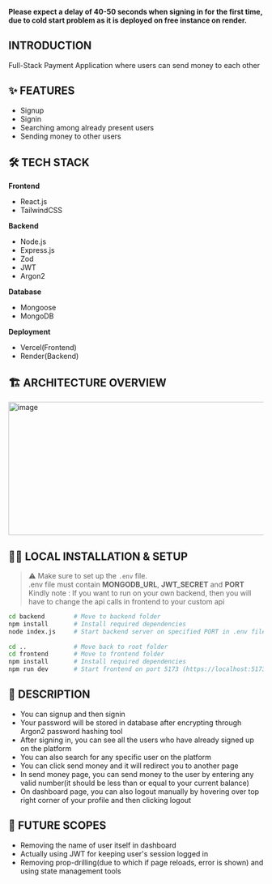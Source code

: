 **Please expect a delay of 40-50 seconds when signing in for the first time, due to cold start problem as it is deployed on free instance on render.**

## INTRODUCTION
Full-Stack Payment Application where users can send money to each other

## ✨ FEATURES
* Signup
* Signin
* Searching among already present users
* Sending money to other users


## 🛠 TECH STACK
**Frontend**
- React.js
- TailwindCSS

**Backend**
- Node.js
- Express.js
- Zod
- JWT
- Argon2

**Database**
- Mongoose
- MongoDB

**Deployment**
- Vercel(Frontend)
- Render(Backend)


## 🏗️ ARCHITECTURE OVERVIEW
<img width="831" height="263" alt="image" src="https://github.com/user-attachments/assets/3b565a2b-5b69-4065-9146-02b8cd884e0b" />



## 🧑‍💻 LOCAL INSTALLATION & SETUP
> ⚠️ Make sure to set up the `.env` file.  
> .env file must contain **MONGODB_URL**, **JWT_SECRET** and **PORT**  
> Kindly note : If you want to run on your own backend, then you will have to change the api calls in frontend to your custom api
```bash
cd backend        # Move to backend folder
npm install       # Install required dependencies
node index.js     # Start backend server on specified PORT in .env file (https://localhost:PORT)
 
cd ..             # Move back to root folder
cd frontend       # Move to frontend folder
npm install       # Install required dependencies
npm run dev       # Start frontend on port 5173 (https://localhost:5173)
```


## 📝 DESCRIPTION
- You can signup and then signin
- Your password will be stored in database after encrypting through Argon2 password hashing tool
- After signing in, you can see all the users who have already signed up on the platform
- You can also search for any specific user on the platform
- You can click send money and it will redirect you to another page
- In send money page, you can send money to the user by entering any valid number(it should be less than or equal to your current balance)
- On dashboard page, you can also logout manually by hovering over top right corner of your profile and then clicking logout


## 🔮 FUTURE SCOPES
- Removing the name of user itself in dashboard
- Actually using JWT for keeping user's session logged in
- Removing prop-drilling(due to which if page reloads, error is shown) and using state management tools
